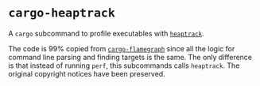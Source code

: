 # `cargo-heaptrack`

A `cargo` subcommand to profile executables with
[`heaptrack`](https://github.com/KDE/heaptrack).

The code is 99% copied from
[`cargo-flamegraph`](https://github.com/flamegraph-rs/flamegraph) since all the
logic for command line parsing and finding targets is the same. The only
difference is that instead of running `perf`, this subcommands calls
`heaptrack`. The original copyright notices have been preserved.

